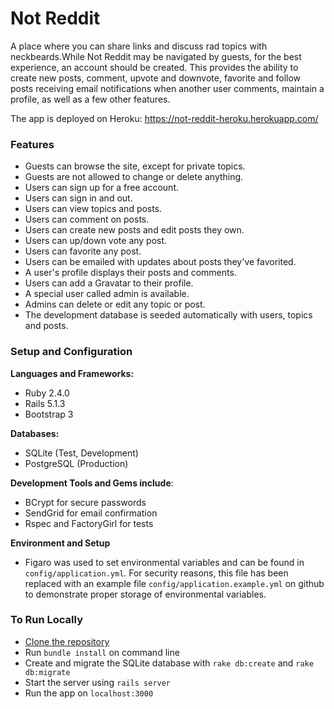 # Not Reddit
A place where you can share links and discuss rad topics with neckbeards.While Not Reddit may be navigated by guests, for the best experience, an account should be created. This provides the ability to create new posts, comment, upvote and downvote, favorite and follow posts receiving email notifications when another user comments, maintain a profile, as well as a few other features. 

The app is deployed on Heroku: https://not-reddit-heroku.herokuapp.com/

### Features
- Guests can browse the site, except for private topics.
- Guests are not allowed to change or delete anything.
- Users can sign up for a free account.
- Users can sign in and out.
- Users can view topics and posts.
- Users can comment on posts.
- Users can create new posts and edit posts they own.
- Users can up/down vote any post.
- Users can favorite any post.
- Users can be emailed with updates about posts they've favorited.
- A user's profile displays their posts and comments.
- Users can add a Gravatar to their profile.
- A special user called admin is available.
- Admins can delete or edit any topic or post.
- The development database is seeded automatically with users, topics and posts.

### Setup and Configuration
**Languages and Frameworks:**
- Ruby 2.4.0
- Rails 5.1.3
- Bootstrap 3

**Databases:**
- SQLite (Test, Development)
- PostgreSQL (Production)

**Development Tools and Gems include**:
- BCrypt for secure passwords
- SendGrid for email confirmation
- Rspec and FactoryGirl for tests

**Environment and Setup**
- Figaro was used to set environmental variables and can be found in `config/application.yml`. For security reasons, this file has been replaced with an example file `config/application.example.yml` on github to demonstrate proper storage of environmental variables.

### To Run Locally
- [Clone the repository](https://help.github.com/articles/cloning-a-repository/)
- Run `bundle install` on command line
- Create and migrate the SQLite database with `rake db:create` and `rake db:migrate`
- Start the server using `rails server`
- Run the app on `localhost:3000`



